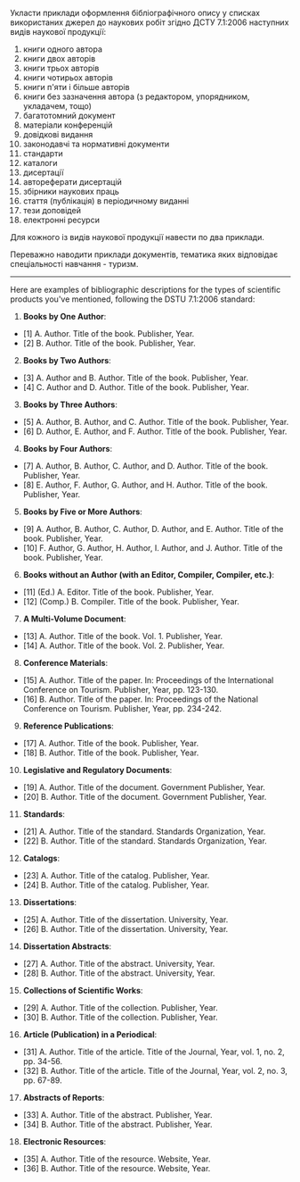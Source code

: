 Укласти приклади оформлення бібліографічного опису у списках використаних джерел до наукових робіт згідно ДСТУ 7.1:2006 наступних видів наукової продукції:

1.  книги одного автора
2.  книги двох авторів
3.  книги трьох авторів
4.  книги чотирьох авторів
5.  книги п'яти і більше авторів
6.  книги без зазначення автора (з редактором, упорядником, укладачем, тощо)
7.  багатотомний документ
8.  матеріали конференцій
9.  довідкові видання
10. законодавчі та нормативні документи
11. стандарти
12. каталоги
13. дисертації
14. автореферати дисертацій
15. збірники наукових праць
16. стаття (публікація) в періодичному виданні
17. тези доповідей
18. електронні ресурси

Для кожного із видів наукової продукції навести по два приклади.

Переважно наводити приклади документів, тематика яких відповідає спеціальності навчання - туризм.

---

Here are examples of bibliographic descriptions for the types of scientific products you've mentioned, following the DSTU 7.1:2006 standard:

1. **Books by One Author**:

- [1] A. Author. Title of the book. Publisher, Year.
- [2] B. Author. Title of the book. Publisher, Year.

2. **Books by Two Authors**:

- [3] A. Author and B. Author. Title of the book. Publisher, Year.
- [4] C. Author and D. Author. Title of the book. Publisher, Year.

3. **Books by Three Authors**:

- [5] A. Author, B. Author, and C. Author. Title of the book. Publisher, Year.
- [6] D. Author, E. Author, and F. Author. Title of the book. Publisher, Year.

4. **Books by Four Authors**:

- [7] A. Author, B. Author, C. Author, and D. Author. Title of the book. Publisher, Year.
- [8] E. Author, F. Author, G. Author, and H. Author. Title of the book. Publisher, Year.

5. **Books by Five or More Authors**:

- [9] A. Author, B. Author, C. Author, D. Author, and E. Author. Title of the book. Publisher, Year.
- [10] F. Author, G. Author, H. Author, I. Author, and J. Author. Title of the book. Publisher, Year.

6. **Books without an Author (with an Editor, Compiler, Compiler, etc.)**:

- [11] (Ed.) A. Editor. Title of the book. Publisher, Year.
- [12] (Comp.) B. Compiler. Title of the book. Publisher, Year.

7. **A Multi-Volume Document**:

- [13] A. Author. Title of the book. Vol. 1. Publisher, Year.
- [14] A. Author. Title of the book. Vol. 2. Publisher, Year.

8. **Conference Materials**:

- [15] A. Author. Title of the paper. In: Proceedings of the International Conference on Tourism. Publisher, Year, pp. 123-130.
- [16] B. Author. Title of the paper. In: Proceedings of the National Conference on Tourism. Publisher, Year, pp. 234-242.

9. **Reference Publications**:

- [17] A. Author. Title of the book. Publisher, Year.
- [18] B. Author. Title of the book. Publisher, Year.

10. **Legislative and Regulatory Documents**:

- [19] A. Author. Title of the document. Government Publisher, Year.
- [20] B. Author. Title of the document. Government Publisher, Year.

11. **Standards**:

- [21] A. Author. Title of the standard. Standards Organization, Year.
- [22] B. Author. Title of the standard. Standards Organization, Year.

12. **Catalogs**:

- [23] A. Author. Title of the catalog. Publisher, Year.
- [24] B. Author. Title of the catalog. Publisher, Year.

13. **Dissertations**:

- [25] A. Author. Title of the dissertation. University, Year.
- [26] B. Author. Title of the dissertation. University, Year.

14. **Dissertation Abstracts**:

- [27] A. Author. Title of the abstract. University, Year.
- [28] B. Author. Title of the abstract. University, Year.

15. **Collections of Scientific Works**:

- [29] A. Author. Title of the collection. Publisher, Year.
- [30] B. Author. Title of the collection. Publisher, Year.

16. **Article (Publication) in a Periodical**:

- [31] A. Author. Title of the article. Title of the Journal, Year, vol. 1, no. 2, pp. 34-56.
- [32] B. Author. Title of the article. Title of the Journal, Year, vol. 2, no. 3, pp. 67-89.

17. **Abstracts of Reports**:

- [33] A. Author. Title of the abstract. Publisher, Year.
- [34] B. Author. Title of the abstract. Publisher, Year.

18. **Electronic Resources**:

- [35] A. Author. Title of the resource. Website, Year.
- [36] B. Author. Title of the resource. Website, Year.
